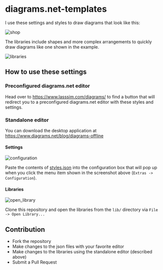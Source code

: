 # diagrams.net-templates

I use these settings and styles to draw diagrams that look like this:

![shop](https://user-images.githubusercontent.com/126756/158420559-96847226-05d5-43f6-a0b8-7c0d8818cabe.svg)

The libraries include shapes and more complex arrangements to quickly draw diagrams like one shown in the example.

![libraries](https://user-images.githubusercontent.com/126756/158421025-63e2dcf0-f1fa-407f-8b91-bc0485151144.png)


## How to use these settings

### Preconfigured diagrams.net editor

Head over to https://www.lasssim.com/diagrams/ to find a button that will redirect you to a preconfigured diagrams.net editor with these styles and settings.

### Standalone editor

You can download the desktop application at https://www.diagrams.net/blog/diagrams-offline

#### Settings

![configuration](https://user-images.githubusercontent.com/126756/158422571-183b077a-fad8-439e-b372-1ecc72619841.png)

Paste the contents of [styles.json](config/styles.json) into the configuration box that will pop up when you click the menu item shown in the screenshot above (`Extras -> Configuration`).

#### Libraries 

![open_library](https://user-images.githubusercontent.com/126756/158423734-a2669518-ce08-4046-b208-700e87fedcc7.png)

Clone this repository and open the libraries from the `lib/` directory via `File -> Open Library...`

## Contribution

* Fork the repository 
* Make changes to the json files with your favorite editor
* Make changes to the libraries using the standalone editor (described above)
* Submit a Pull Request


